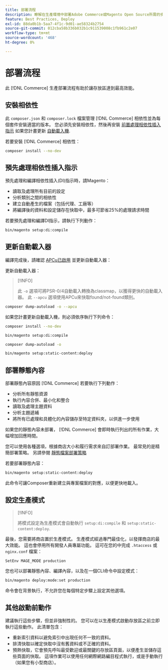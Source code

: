 ```yaml
---
title: 部署流程
description: 瞭解在生產環境中部署Adobe Commerce或Magento Open Source所需的步驟。
feature: Best Practices, Deploy
exl-id: 88da0b1b-5aa7-4f1c-9d01-ae58324b2754
source-git-commit: 012cba58b336b032b1c911539008c1fb961c2e07
workflow-type: tm+mt
source-wordcount: '468'
ht-degree: 0%

---
```


# 部署流程

此 [!DNL Commerce] 生產部署流程有助於讓存放區達到最高效能。

## 安裝相依性

此 `composer.json` 和 `composer.lock` 檔案管理 [!DNL Commerce] 相依性並為每個套件安裝適當的版本。 您必須先安裝相依性，然後再安裝 [前置處理相依性插入指示](#preprocess-dependency-injection-instructions) 如果您計畫更新 [自動載入機](#update-the-autoloader).

若要安裝 [!DNL Commerce] 相依性：

```bash
composer install --no-dev
```

## 預先處理相依性插入指示

預先處理和編譯相依性插入(DI)指示時，請Magento：

* 讀取及處理所有目前的設定
* 分析類別之間的相依性
* 建立自動產生的檔案（包括代理、工廠等）
* 將編譯後的資料和設定儲存在快取中，最多可節省25%的處理請求時間

若要預先處理和編譯DI指示，請執行下列動作：

```bash
bin/magento setup:di:compile
```

## 更新自動載入器

編譯完成後，請確認 [APCu已啟用](../performance/software.md#php-settings) 並更新自動載入器：

更新自動載入器：

>[!INFO]
>
>此 `-o` 選項可將PSR-0/4自動載入轉換為classmap，以獲得更快的自動載入器。 此 `--apcu` 選項使用APCu來快取found/not-found類別。

```bash
composer dump-autoload -o --apcu
```

如果您計畫更新自動載入機，則必須依序執行下列命令：

```bash
composer install --no-dev
```

```bash
bin/magento setup:di:compile
```

```bash
composer dump-autoload -o
```

```bash
bin/magento setup:static-content:deploy
```

## 部署靜態內容

部署靜態內容原因 [!DNL Commerce] 若要執行下列動作：

* 分析所有靜態資源
* 執行內容合併、最小化和整合
* 讀取及處理主題資料
* 分析主題遞補
* 將所有已處理和具體化的內容儲存至特定資料夾，以供進一步使用

如果您的靜態內容未部署， [!DNL Commerce] 會即時執行列出的所有作業，大幅增加回應時間。

您可以使用各種選項，根據商店大小和履行需求來自訂部署作業。 最常見的是精簡部署策略。 另請參閱 [靜態檔案部署策略](../configuration/cli/static-view-file-strategy.md)

若要部署靜態內容：

```bash
bin/magento setup:static-content:deploy
```

此命令可讓Composer重新建立與專案檔案的對應，以便更快地載入。

## 設定生產模式

>[!INFO]
>
>將模式設定為生產模式會自動執行 `setup:di:compile` 和 `setup:static-content:deploy`.

最後，您需要將商店置於生產模式。 生產模式經過專門最佳化，以發揮商店的最大效能。 這也會停用所有開發人員專屬功能。 這可在您的中完成 `.htaccess` 或 `nginx.conf` 檔案：

`SetEnv MAGE_MODE production`

您也可以部署靜態內容、編譯內容，以及在一個CLI命令中設定模式：

```bash
bin/magento deploy:mode:set production
```

命令會在背景執行，不允許您在每個特定步驟上設定其他選項。

## 其他啟動前動作

建議執行這些步驟，但並非強制性的。 您可以在以生產模式啟動存放區之前立即執行這些動作。 此清單包含：

* 重新索引資料以避免索引中出現任何不一致的資料。
* 排清快取以確定快取中沒有舊資料或不正確的資料。
* 預熱快取，它會預先呼叫最受歡迎或最關鍵的存放區頁面，以便產生並儲存這些頁面的快取。 這項作業可以使用任何網際網路編目程式執行，或是手動執行（如果您有小型商店）。
